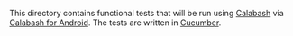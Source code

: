 This directory contains functional tests that will be run using [Calabash](http://calaba.sh/) via [Calabash for Android](https://github.com/calabash/calabash-android).  The tests are written in [Cucumber](https://cukes.info/).